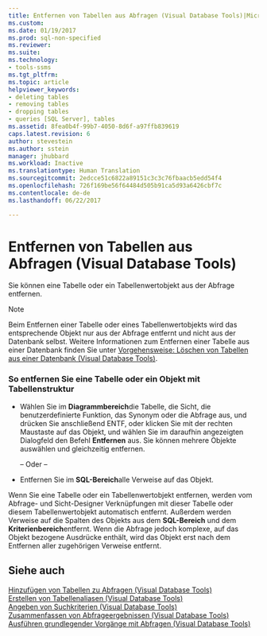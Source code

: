 ```yaml
---
title: Entfernen von Tabellen aus Abfragen (Visual Database Tools)|Microsoft-Dokumente
ms.custom: 
ms.date: 01/19/2017
ms.prod: sql-non-specified
ms.reviewer: 
ms.suite: 
ms.technology:
- tools-ssms
ms.tgt_pltfrm: 
ms.topic: article
helpviewer_keywords:
- deleting tables
- removing tables
- dropping tables
- queries [SQL Server], tables
ms.assetid: 8fea0b4f-99b7-4050-8d6f-a97ffb839619
caps.latest.revision: 6
author: stevestein
ms.author: sstein
manager: jhubbard
ms.workload: Inactive
ms.translationtype: Human Translation
ms.sourcegitcommit: 2edcce51c6822a89151c3c3c76fbaacb5edd54f4
ms.openlocfilehash: 726f169be56f64484d505b91ca5d93a6426cbf7c
ms.contentlocale: de-de
ms.lasthandoff: 06/22/2017

---
```

# <a name="remove-tables-from-queries-visual-database-tools"></a>Entfernen von Tabellen aus Abfragen (Visual Database Tools)
Sie können eine Tabelle oder ein Tabellenwertobjekt aus der Abfrage entfernen.  
  
> [!NOTE]  
> Beim Entfernen einer Tabelle oder eines Tabellenwertobjekts wird das entsprechende Objekt nur aus der Abfrage entfernt und nicht aus der Datenbank selbst. Weitere Informationen zum Entfernen einer Tabelle aus einer Datenbank finden Sie unter [Vorgehensweise: Löschen von Tabellen aus einer Datenbank (Visual Database Tools)](http://msdn.microsoft.com/en-us/ca6aa3e9-9885-44c3-bafc-aec441fd97ec).  
  
### <a name="to-remove-a-table-or-table-structured-object"></a>So entfernen Sie eine Tabelle oder ein Objekt mit Tabellenstruktur  
  
-   Wählen Sie im **Diagrammbereich**die Tabelle, die Sicht, die benutzerdefinierte Funktion, das Synonym oder die Abfrage aus, und drücken Sie anschließend ENTF, oder klicken Sie mit der rechten Maustaste auf das Objekt, und wählen Sie im daraufhin angezeigten Dialogfeld den Befehl **Entfernen** aus. Sie können mehrere Objekte auswählen und gleichzeitig entfernen.  
  
    – Oder –  
  
-   Entfernen Sie im **SQL-Bereich**alle Verweise auf das Objekt.  
  
Wenn Sie eine Tabelle oder ein Tabellenwertobjekt entfernen, werden vom Abfrage- und Sicht-Designer Verknüpfungen mit dieser Tabelle oder diesem Tabellenwertobjekt automatisch entfernt. Außerdem werden Verweise auf die Spalten des Objekts aus dem **SQL-Bereich** und dem **Kriterienbereich**entfernt. Wenn die Abfrage jedoch komplexe, auf das Objekt bezogene Ausdrücke enthält, wird das Objekt erst nach dem Entfernen aller zugehörigen Verweise entfernt.  
  
## <a name="see-also"></a>Siehe auch  
[Hinzufügen von Tabellen zu Abfragen (Visual Database Tools)](../../ssms/visual-db-tools/add-tables-to-queries-visual-database-tools.md)  
[Erstellen von Tabellenaliasen (Visual Database Tools)](../../ssms/visual-db-tools/create-table-aliases-visual-database-tools.md)  
[Angeben von Suchkriterien (Visual Database Tools)](../../ssms/visual-db-tools/specify-search-criteria-visual-database-tools.md)  
[Zusammenfassen von Abfrageergebnissen (Visual Database Tools)](../../ssms/visual-db-tools/summarize-query-results-visual-database-tools.md)  
[Ausführen grundlegender Vorgänge mit Abfragen (Visual Database Tools)](../../ssms/visual-db-tools/perform-basic-operations-with-queries-visual-database-tools.md)  
  

